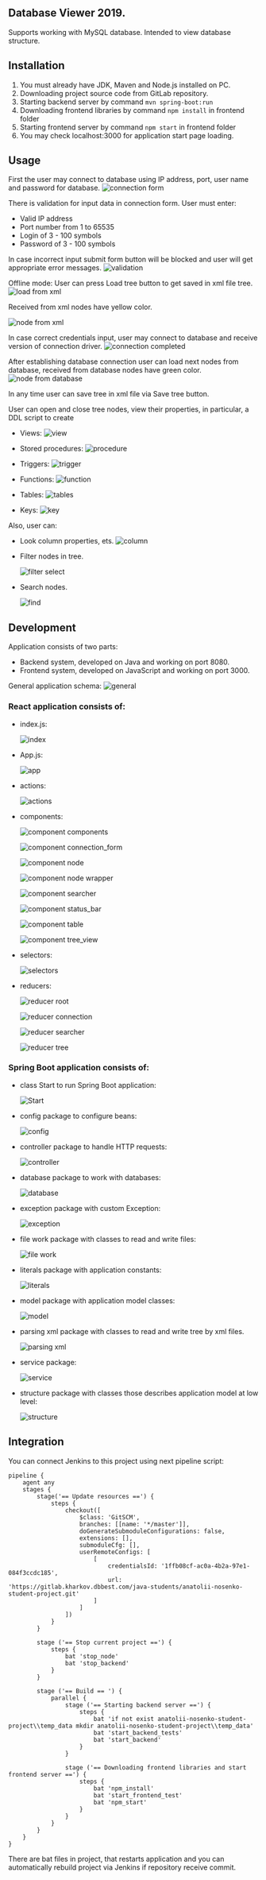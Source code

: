 ## Database Viewer 2019. 
Supports working with MySQL database. Intended to view database structure.

## Installation
1. You must already have JDK, Maven and Node.js installed on PC.
1. Downloading project source code from GitLab repository.
1. Starting backend server by command
```mvn spring-boot:run```
1. Downloading frontend libraries by command
```npm install``` in frontend folder
1. Starting frontend server by command
```npm start``` in frontend folder
1. You may check localhost:3000 for application start page loading.

## Usage
First the user may connect to database using IP address, port, user name and password for database.
![connection form](images_for_presentation/connection_form.png)

There is validation for input data in connection form.
User must enter:
 - Valid IP address
 - Port number from 1 to 65535
 - Login of 3 - 100 symbols
 - Password of 3 - 100 symbols
 
In case incorrect input submit form button will be blocked and user will get appropriate error messages.
    ![validation](images_for_presentation/validation.png)

Offline mode: User can press Load tree button to get saved in xml file tree.
    ![load from xml](images_for_presentation/load_from_xml.png)

Received from xml nodes have yellow color.

   ![node from xml](images_for_presentation/node_from_xml.png)

In case correct credentials input, user may connect to database and receive version of connection driver. 
    ![connection completed](images_for_presentation/connection_completed.png)

After establishing database connection user can load next nodes from database,
received from database nodes have green color.
    ![node from database](images_for_presentation/node_from_database.png)

In any time user can save tree in xml file via Save tree button.

User can open and close tree nodes, view their properties, in particular, a DDL script to create
- Views:
![view](images_for_presentation/view.png)

- Stored procedures:
![procedure](images_for_presentation/procedure.png)

- Triggers:
![trigger](images_for_presentation/trigger.png)

- Functions:
![function](images_for_presentation/function.png)

- Tables:
![tables](images_for_presentation/table.png)

- Keys:
![key](images_for_presentation/key.png)

Also, user can:
- Look column properties, ets.
![column](images_for_presentation/column.png)

- Filter nodes in tree.

    ![filter select](images_for_presentation/filter_select.png)

- Search nodes.

    ![find](images_for_presentation/find.png)
    
## Development

Application consists of two parts: 
- Backend system, developed on Java and working on port 8080.
- Frontend system, developed on JavaScript and working on port 3000.

General application schema:
![general](images_for_presentation/general.png)


### React application consists of:

- index.js:

    ![index](images_for_presentation/js_diagrams/diagram_index.png)

- App.js:

    ![app](images_for_presentation/js_diagrams/diagram_app.png)

- actions:

    ![actions](images_for_presentation/js_diagrams/diagram_actions.png)

- components:

    ![component components](images_for_presentation/js_diagrams/diagram_component_components.png)

    ![component connection_form](images_for_presentation/js_diagrams/diagram_component_connection_form.png)

    ![component node](images_for_presentation/js_diagrams/diagram_component_node.png)

    ![component node wrapper](images_for_presentation/js_diagrams/diagram_component_node_wrapper.png)

    ![component searcher](images_for_presentation/js_diagrams/diagram_component_searcher.png)

    ![component status_bar](images_for_presentation/js_diagrams/diagram_component_status_bar.png)

    ![component table](images_for_presentation/js_diagrams/diagram_component_table.png)

    ![component tree_view](images_for_presentation/js_diagrams/diagram_component_tree_view.png)

- selectors:

    ![selectors](images_for_presentation/js_diagrams/diagram_selectors.png)
    
- reducers:

    ![reducer root](images_for_presentation/js_diagrams/diagram_reducer_root.png)

    ![reducer connection](images_for_presentation/js_diagrams/diagram_reducer_connection.png)
    
    ![reducer searcher](images_for_presentation/js_diagrams/diagram_reducer_searcher.png)
    
    ![reducer tree](images_for_presentation/js_diagrams/diagram_reducer_tree.png)
    
### Spring Boot application consists of:
- class Start to run Spring Boot application:

    ![Start](images_for_presentation/java_diagrams/diagram_Start.png)
    
- config package to configure beans:

    ![config](images_for_presentation/java_diagrams/diagram_config.png)
    
- controller package to handle HTTP requests:

    ![controller](images_for_presentation/java_diagrams/diagram_controller.png)
    
- database package to work with databases:

    ![database](images_for_presentation/java_diagrams/diagram_database.png)
    
- exception package with custom Exception:

    ![exception](images_for_presentation/java_diagrams/diagram_exception.png)       
    
- file work package with classes to read and write files:
  
    ![file work](images_for_presentation/java_diagrams/diagram_file_work.png)  
    
- literals package with application constants:
    
    ![literals](images_for_presentation/java_diagrams/diagram_literals.png)  
    
- model package with application model classes:   

    ![model](images_for_presentation/java_diagrams/diagram_model.png)  
    
- parsing xml package with classes to read and write tree by xml files.
     
    ![parsing xml](images_for_presentation/java_diagrams/diagram_parsing_xml.png)
    
- service package:
    
    ![service](images_for_presentation/java_diagrams/diagram_service.png)  
    
- structure package with classes those describes application model at low level:
    
    ![structure](images_for_presentation/java_diagrams/diagram_structure.png)  
    
   
## Integration

You can connect Jenkins to this project using next pipeline script:    

```
pipeline {
	agent any
	stages {
		stage('== Update resources ==') {
			steps {
				checkout([
				    $class: 'GitSCM',
				    branches: [[name: '*/master']], 
				    doGenerateSubmoduleConfigurations: false, 
				    extensions: [], 
				    submoduleCfg: [], 
				    userRemoteConfigs: [
				        [
		    	            credentialsId: '1ffb08cf-ac0a-4b2a-97e1-084f3ccdc185',
				            url: 'https://gitlab.kharkov.dbbest.com/java-students/anatolii-nosenko-student-project.git'
				        ]
				    ]
				])
			}
		}
		
		stage ('== Stop current project ==') {
			steps {
				bat 'stop_node'
				bat 'stop_backend'
			}			
		}
		
		stage ('== Build == ') {
			parallel {
				stage ('== Starting backend server ==') {
					steps {
					    bat 'if not exist anatolii-nosenko-student-project\\temp_data mkdir anatolii-nosenko-student-project\\temp_data'
					    bat 'start_backend_tests'
						bat 'start_backend'
					}
				}
	
				stage ('== Downloading frontend libraries and start frontend server ==') {
					steps {
						bat 'npm_install'
						bat 'start_frontend_test'
						bat 'npm_start'
					}
				}
			}
		}
	}
}
```

There are bat files in project, that restarts application and you can automatically rebuild project via Jenkins 
if repository receive commit.

